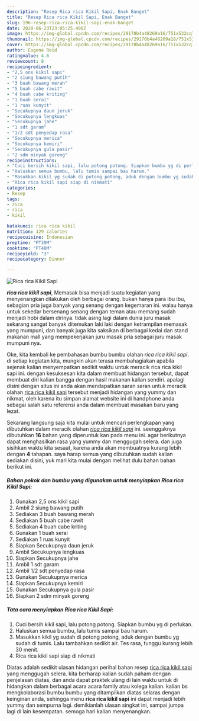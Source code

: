 ```yaml
---
description: "Resep Rica rica Kikil Sapi, Enak Banget"
title: "Resep Rica rica Kikil Sapi, Enak Banget"
slug: 196-resep-rica-rica-kikil-sapi-enak-banget
date: 2020-06-23T23:05:25.496Z
image: https://img-global.cpcdn.com/recipes/29170b4a48269a16/751x532cq70/rica-rica-kikil-sapi-foto-resep-utama.jpg
thumbnail: https://img-global.cpcdn.com/recipes/29170b4a48269a16/751x532cq70/rica-rica-kikil-sapi-foto-resep-utama.jpg
cover: https://img-global.cpcdn.com/recipes/29170b4a48269a16/751x532cq70/rica-rica-kikil-sapi-foto-resep-utama.jpg
author: Eugene Reid
ratingvalue: 4.6
reviewcount: 8
recipeingredient:
- "2,5 ons kikil sapi"
- "2 siung bawang putih"
- "3 buah bawang merah"
- "5 buah cabe rawit"
- "4 buah cabe kriting"
- "1 buah serai"
- "1 ruas kunyit"
- "Secukupnya daun jeruk"
- "Secukupnya lengkuas"
- "Secukupnya jahe"
- "1 sdt garam"
- "1/2 sdt penyedap rasa"
- "Secukupnya merica"
- "Secukupnya kemiri"
- "Secukupnya gula pasir"
- "2 sdm minyak goreng"
recipeinstructions:
- "Cuci bersih kikil sapi, lalu potong potong. Siapkan bumbu yg di perlukan."
- "Haluskan semua bumbu, lalu tumis sampai bau harum."
- "Masukkan kikil yg sudah di potong potong, aduk dengan bumbu yg sudah di tumis. Lalu tambahkan sedikit air. Tes rasa, tunggu kurang lebih 30 menit."
- "Rica rica kikil sapi siap di nikmati"
categories:
- Resep
tags:
- rica
- rica
- kikil

katakunci: rica rica kikil 
nutrition: 129 calories
recipecuisine: Indonesian
preptime: "PT39M"
cooktime: "PT48M"
recipeyield: "3"
recipecategory: Dinner

---
```



![Rica rica Kikil Sapi](https://img-global.cpcdn.com/recipes/29170b4a48269a16/751x532cq70/rica-rica-kikil-sapi-foto-resep-utama.jpg)

<b><i>rica rica kikil sapi</i></b>, Memasak bisa menjadi suatu kegiatan yang menyenangkan dilakukan oleh berbagai orang. bukan hanya para ibu ibu, sebagian pria juga banyak yang senang dengan kegemaran ini. walau hanya untuk sekedar bersenang senang dengan teman atau memang sudah menjadi hobi dalam dirinya. tidak asing lagi dalam dunia juru masak sekarang sangat banyak ditemukan laki laki dengan ketrampilan memasak yang mumpuni, dan banyak juga kita saksikan di berbagai kedai dan stand makanan mall yang mempekerjakan juru masak pria sebagai juru masak mumpuni nya.



Oke, kita kembali ke pembahasan bumbu bumbu olahan <i>rica rica kikil sapi</i>. di setiap kegiatan kita, mungkin akan terasa membahagiakan apabila sejenak kalian menyempatkan sedikit waktu untuk meracik rica rica kikil sapi ini. dengan kesuksesan kita dalam membuat hidangan tersebut, dapat membuat diri kalian bangga dengan hasil makanan kalian sendiri. apalagi disini dengan situs ini anda akan mendapatkan saran saran untuk meracik olahan <u>rica rica kikil sapi</u> tersebut menjadi hidangan yang yummy dan nikmat, oleh karena itu simpan alamat website ini di handphone anda sebagai salah satu referensi anda dalam membuat masakan baru yang lezat.


Sekarang langsung saja kita mulai untuk mencari perlengkapan yang dibutuhkan dalam meracik olahan <u><i>rica rica kikil sapi</i></u> ini. seenggaknya dibutuhkan <b>16</b> bahan yang diperuntuk kan pada menu ini. agar berikutnya dapat menghasilkan rasa yang yummy dan menggugah selera. dan juga sisihkan waktu kita sesaat, karena anda akan membuatnya kurang lebih dengan <b>4</b> tahapan. saya harap semua yang dibutuhkan sudah kalian sediakan disini, yuk mari kita mulai dengan melihat dulu bahan bahan berikut ini.

<!--inarticleads1-->

##### Bahan pokok dan bumbu yang digunakan untuk menyiapkan Rica rica Kikil Sapi:

1. Gunakan 2,5 ons kikil sapi
1. Ambil 2 siung bawang putih
1. Sediakan 3 buah bawang merah
1. Sediakan 5 buah cabe rawit
1. Sediakan 4 buah cabe kriting
1. Gunakan 1 buah serai
1. Sediakan 1 ruas kunyit
1. Siapkan Secukupnya daun jeruk
1. Ambil Secukupnya lengkuas
1. Siapkan Secukupnya jahe
1. Ambil 1 sdt garam
1. Ambil 1/2 sdt penyedap rasa
1. Gunakan Secukupnya merica
1. Siapkan Secukupnya kemiri
1. Gunakan Secukupnya gula pasir
1. Siapkan 2 sdm minyak goreng




<!--inarticleads2-->

##### Tata cara menyiapkan Rica rica Kikil Sapi:

1. Cuci bersih kikil sapi, lalu potong potong. Siapkan bumbu yg di perlukan.
1. Haluskan semua bumbu, lalu tumis sampai bau harum.
1. Masukkan kikil yg sudah di potong potong, aduk dengan bumbu yg sudah di tumis. Lalu tambahkan sedikit air. Tes rasa, tunggu kurang lebih 30 menit.
1. Rica rica kikil sapi siap di nikmati




Diatas adalah sedikit ulasan hidangan perihal bahan resep <u>rica rica kikil sapi</u> yang menggugah selera. kita berharap kalian sudah paham dengan penjelasan diatas, dan anda dapat praktek ulang di lain waktu untuk di hidangkan dalam berbagai acara acara family atau kolega kalian. kalian bs mengkolaborasi bumbu bumbu yang ditampilkan diatas selaras dengan keinginan anda, sehingga menu <b>rica rica kikil sapi</b> ini dapat menjadi lebih yummy dan sempurna lagi. demikianlah ulasan singkat ini, sampai jumpa lagi di lain kesempatan. semoga hari kalian menyenangkan.
